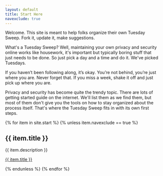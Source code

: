 ```yaml
---
layout: default
title: Start Here
navexclude: true
---
```


Welcome. This site is meant to help folks organize their own Tuesday Sweep. Fork it, update it, make suggestions.

What's a Tuesday Sweep? Well, maintaining your own privacy and security online works like housework, it's important but typically boring stuff that just needs to be done. So just pick a day and a time and do it. We've picked Tuesdays.

If you haven’t been following along, it’s okay. You’re not behind, you’re just where you are. Never forget that. If you miss a week, shake it off and just pick up where you are.

Privacy and security has become quite the trendy topic. There are lots of getting started guide on the internet. We'll list them as we find them, but most of them don't give you the tools on how to stay organized about the process itself. That's where the Tuesday Sweep fits in with its own first steps.

{% for item in site.start %}
{% unless item.navexclude == true %}
  <h2>{{ item.title }}</h2>
  <p>{{ item.description }}</p>
  <p><a href="{{ item.url | relative_url }}">{{ item.title }}</a></p>
{% endunless %}
{% endfor %}
